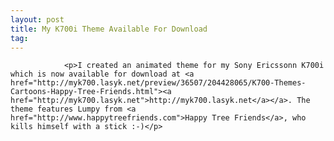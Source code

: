```yaml
---
layout: post
title: My K700i Theme Available For Download
tag: 
---
```



                <p>I created an animated theme for my Sony Ericssonn K700i which is now available for download at <a href="http://myk700.lasyk.net/preview/36507/204428065/K700-Themes-Cartoons-Happy-Tree-Friends.html"><a href="http://myk700.lasyk.net">http://myk700.lasyk.net</a></a>. The theme features Lumpy from <a href="http://www.happytreefriends.com">Happy Tree Friends</a>, who kills himself with a stick :-)</p>
            
